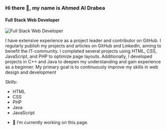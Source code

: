 ### Hi there 👋, my name is Ahmed Al Drabea
#### Full Stack Web Developer

![Full Stack Web Developer](https://scontent.fadj1-1.fna.fbcdn.net/v/t39.30808-6/347265594_479566230993559_8158425722627431494_n.jpg?_nc_cat=111&ccb=1-7&_nc_sid=cc71e4&_nc_eui2=AeEPRHObzQa2wUj-MKncWvzLGTZRpNnxQEsZNlGk2fFAS7brXmLS7h-9VEGPqrB-iXNRITHABqDKfAGLXPvI_A0n&_nc_ohc=5oyLjG6lUkQQ7kNvgFH5Bkg&_nc_ht=scontent.fadj1-1.fna&oh=00_AYBUcyH5bv-xOH-Z7JjzYmYVVEGSBeIgcW8uSVNkDMTF8w&oe=66807C35)

I have extensive experience as a project leader and contributor on GitHub. I regularly publish my projects and articles on GitHub and LinkedIn, aiming to benefit the IT-community. I completed several projects using HTML, CSS, JavaScript, and PHP to optimize page layouts. Additionally, I developed projects in C++ and Java to deepen my understanding and gain experience as a beginner. My primary goal is to continuously improve my skills in web design and development

Skills:

  * HTML
  * CSS
  * PHP
  * Java
  * JavaScript

- 🔭 I’m currently working on this page. 
